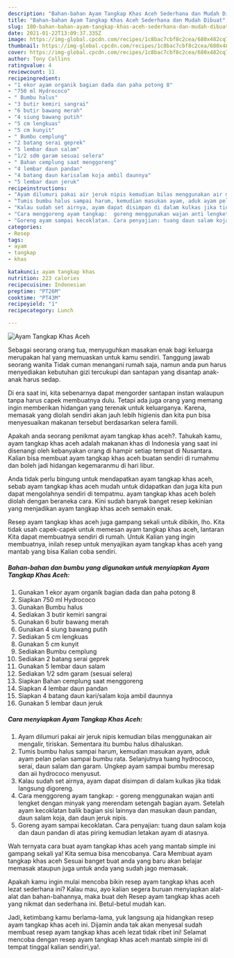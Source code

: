 ```yaml
---
description: "Bahan-bahan Ayam Tangkap Khas Aceh Sederhana dan Mudah Dibuat"
title: "Bahan-bahan Ayam Tangkap Khas Aceh Sederhana dan Mudah Dibuat"
slug: 180-bahan-bahan-ayam-tangkap-khas-aceh-sederhana-dan-mudah-dibuat
date: 2021-01-22T13:09:37.335Z
image: https://img-global.cpcdn.com/recipes/1c8bac7cbf8c2cea/680x482cq70/ayam-tangkap-khas-aceh-foto-resep-utama.jpg
thumbnail: https://img-global.cpcdn.com/recipes/1c8bac7cbf8c2cea/680x482cq70/ayam-tangkap-khas-aceh-foto-resep-utama.jpg
cover: https://img-global.cpcdn.com/recipes/1c8bac7cbf8c2cea/680x482cq70/ayam-tangkap-khas-aceh-foto-resep-utama.jpg
author: Tony Collins
ratingvalue: 4
reviewcount: 11
recipeingredient:
- "1 ekor ayam organik bagian dada dan paha potong 8"
- "750 ml Hydrococo"
- " Bumbu halus"
- "3 butir kemiri sangrai"
- "6 butir bawang merah"
- "4 siung bawang putih"
- "5 cm lengkuas"
- "5 cm kunyit"
- " Bumbu cemplung"
- "2 batang serai geprek"
- "5 lembar daun salam"
- "1/2 sdm garam sesuai selera"
- " Bahan cemplung saat menggoreng"
- "4 lembar daun pandan"
- "4 batang daun karisalam koja ambil daunnya"
- "5 lembar daun jeruk"
recipeinstructions:
- "Ayam dilumuri pakai air jeruk nipis kemudian bilas menggunakan air mengalir, tiriskan. Sementara itu bumbu halus dihaluskan."
- "Tumis bumbu halus sampai harum, kemudian masukan ayam, aduk ayam pelan pelan sampai bumbu rata. Selanjutnya tuang hydrococo, serai, daun salam dan garam. Ungkep ayam sampai bumbu meresap dan aii hydrococo menyusut."
- "Kalau sudah set airnya, ayam dapat disimpan di dalam kulkas jika tidak langsung digoreng."
- "Cara menggoreng ayam tangkap:  goreng menggunakan wajan anti lengket dengan minyak yang merendam setengah bagian ayam. Setelah ayam kecoklatan balik bagian sisi lainnya dan masukan daun pandan, daun salam koja, dan daun jeruk nipis."
- "Goreng ayam sampai kecoklatan. Cara penyajian: tuang daun salam koja dan daun pandan di atas piring kemudian letakan ayam di atasnya."
categories:
- Resep
tags:
- ayam
- tangkap
- khas

katakunci: ayam tangkap khas 
nutrition: 223 calories
recipecuisine: Indonesian
preptime: "PT26M"
cooktime: "PT43M"
recipeyield: "1"
recipecategory: Lunch

---
```



![Ayam Tangkap Khas Aceh](https://img-global.cpcdn.com/recipes/1c8bac7cbf8c2cea/680x482cq70/ayam-tangkap-khas-aceh-foto-resep-utama.jpg)

Sebagai seorang orang tua, menyuguhkan masakan enak bagi keluarga merupakan hal yang memuaskan untuk kamu sendiri. Tanggung jawab seorang  wanita Tidak cuman menangani rumah saja, namun anda pun harus menyediakan kebutuhan gizi tercukupi dan santapan yang disantap anak-anak harus sedap.

Di era  saat ini, kita sebenarnya dapat mengorder santapan instan walaupun tanpa harus capek membuatnya dulu. Tetapi ada juga orang yang memang ingin memberikan hidangan yang terenak untuk keluarganya. Karena, memasak yang diolah sendiri akan jauh lebih higienis dan kita pun bisa menyesuaikan makanan tersebut berdasarkan selera famili. 



Apakah anda seorang penikmat ayam tangkap khas aceh?. Tahukah kamu, ayam tangkap khas aceh adalah makanan khas di Indonesia yang saat ini disenangi oleh kebanyakan orang di hampir setiap tempat di Nusantara. Kalian bisa membuat ayam tangkap khas aceh buatan sendiri di rumahmu dan boleh jadi hidangan kegemaranmu di hari libur.

Anda tidak perlu bingung untuk mendapatkan ayam tangkap khas aceh, sebab ayam tangkap khas aceh mudah untuk didapatkan dan juga kita pun dapat mengolahnya sendiri di tempatmu. ayam tangkap khas aceh boleh diolah dengan beraneka cara. Kini sudah banyak banget resep kekinian yang menjadikan ayam tangkap khas aceh semakin enak.

Resep ayam tangkap khas aceh juga gampang sekali untuk dibikin, lho. Kita tidak usah capek-capek untuk memesan ayam tangkap khas aceh, lantaran Kita dapat membuatnya sendiri di rumah. Untuk Kalian yang ingin membuatnya, inilah resep untuk menyajikan ayam tangkap khas aceh yang mantab yang bisa Kalian coba sendiri.

<!--inarticleads1-->

##### Bahan-bahan dan bumbu yang digunakan untuk menyiapkan Ayam Tangkap Khas Aceh:

1. Gunakan 1 ekor ayam organik bagian dada dan paha potong 8
1. Siapkan 750 ml Hydrococo
1. Gunakan  Bumbu halus
1. Sediakan 3 butir kemiri sangrai
1. Gunakan 6 butir bawang merah
1. Gunakan 4 siung bawang putih
1. Sediakan 5 cm lengkuas
1. Gunakan 5 cm kunyit
1. Sediakan  Bumbu cemplung
1. Sediakan 2 batang serai geprek
1. Gunakan 5 lembar daun salam
1. Sediakan 1/2 sdm garam (sesuai selera)
1. Siapkan  Bahan cemplung saat menggoreng
1. Siapkan 4 lembar daun pandan
1. Siapkan 4 batang daun kari/salam koja ambil daunnya
1. Gunakan 5 lembar daun jeruk




<!--inarticleads2-->

##### Cara menyiapkan Ayam Tangkap Khas Aceh:

1. Ayam dilumuri pakai air jeruk nipis kemudian bilas menggunakan air mengalir, tiriskan. Sementara itu bumbu halus dihaluskan.
1. Tumis bumbu halus sampai harum, kemudian masukan ayam, aduk ayam pelan pelan sampai bumbu rata. Selanjutnya tuang hydrococo, serai, daun salam dan garam. Ungkep ayam sampai bumbu meresap dan aii hydrococo menyusut.
1. Kalau sudah set airnya, ayam dapat disimpan di dalam kulkas jika tidak langsung digoreng.
1. Cara menggoreng ayam tangkap:  - goreng menggunakan wajan anti lengket dengan minyak yang merendam setengah bagian ayam. Setelah ayam kecoklatan balik bagian sisi lainnya dan masukan daun pandan, daun salam koja, dan daun jeruk nipis.
1. Goreng ayam sampai kecoklatan. Cara penyajian: tuang daun salam koja dan daun pandan di atas piring kemudian letakan ayam di atasnya.




Wah ternyata cara buat ayam tangkap khas aceh yang mantab simple ini gampang sekali ya! Kita semua bisa mencobanya. Cara Membuat ayam tangkap khas aceh Sesuai banget buat anda yang baru akan belajar memasak ataupun juga untuk anda yang sudah jago memasak.

Apakah kamu ingin mulai mencoba bikin resep ayam tangkap khas aceh lezat sederhana ini? Kalau mau, ayo kalian segera buruan menyiapkan alat-alat dan bahan-bahannya, maka buat deh Resep ayam tangkap khas aceh yang nikmat dan sederhana ini. Betul-betul mudah kan. 

Jadi, ketimbang kamu berlama-lama, yuk langsung aja hidangkan resep ayam tangkap khas aceh ini. Dijamin anda tak akan menyesal sudah membuat resep ayam tangkap khas aceh lezat tidak ribet ini! Selamat mencoba dengan resep ayam tangkap khas aceh mantab simple ini di tempat tinggal kalian sendiri,ya!.

